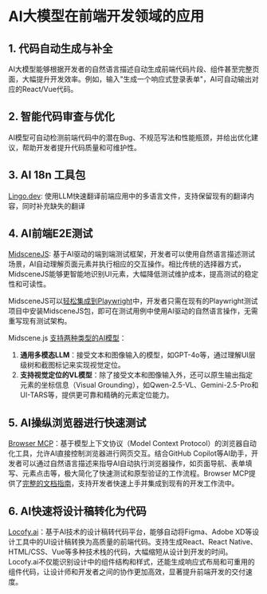# AI大模型在前端开发领域的应用

## 1. 代码自动生成与补全
AI大模型能够根据开发者的自然语言描述自动生成前端代码片段、组件甚至完整页面，大幅提升开发效率。例如，输入"生成一个响应式登录表单"，AI可自动输出对应的React/Vue代码。

## 2. 智能代码审查与优化
AI模型可自动检测前端代码中的潜在Bug、不规范写法和性能瓶颈，并给出优化建议，帮助开发者提升代码质量和可维护性。

## 3. AI 18n 工具包
[Lingo.dev](https://lingo.dev/zh/cli): 使用LLM快速翻译前端应用中的多语言文件，支持保留现有的翻译内容，同时补充缺失的翻译

## 4. AI前端E2E测试
[MidsceneJS](https://midscenejs.com/): 基于AI驱动的端到端测试框架，开发者可以使用自然语言描述测试场景，AI自动理解页面元素并执行相应的交互操作。相比传统的选择器方式，MidsceneJS能够更智能地识别UI元素，大幅降低测试维护成本，提高测试的稳定性和可读性。

MidsceneJS可以[轻松集成到Playwright](https://midscenejs.com/zh/integrate-with-playwright.html)中，开发者只需在现有的Playwright测试项目中安装MidsceneJS包，即可在测试用例中使用AI驱动的自然语言操作，无需重写现有测试架构。

Midscene.js [支持两种类型的AI模型](https://midscenejs.com/zh/choose-a-model.html#%E6%A8%A1%E5%9E%8B%E9%80%89%E6%8B%A9%E8%AF%A6%E8%A7%A3)：
1. **通用多模态LLM**：接受文本和图像输入的模型，如GPT-4o等，通过理解UI层级树和截图标记来实现视觉定位。
2. **支持视觉定位的VL模型**：除了接受文本和图像输入外，还可以原生输出指定元素的坐标信息（Visual Grounding），如Qwen-2.5-VL、Gemini-2.5-Pro和UI-TARS等，提供更可靠和精确的元素定位能力。

## 5. AI操纵浏览器进行快速测试
[Browser MCP](https://browsermcp.io/)：基于模型上下文协议（Model Context Protocol）的浏览器自动化工具，允许AI直接控制浏览器进行网页交互。结合GitHub Copilot等AI助手，开发者可以通过自然语言描述来指导AI自动执行浏览器操作，如页面导航、表单填写、元素点击等，极大简化了快速测试和原型验证的工作流程。Browser MCP提供了[完整的文档指南](https://docs.browsermcp.io/welcome)，支持开发者快速上手并集成到现有的开发工作流中。

## 6. AI快速将设计稿转化为代码
[Locofy.ai](https://www.locofy.ai/)：基于AI技术的设计稿转代码平台，能够自动将Figma、Adobe XD等设计工具中的UI设计稿转换为高质量的前端代码。支持生成React、React Native、HTML/CSS、Vue等多种技术栈的代码，大幅缩短从设计到开发的时间。Locofy.ai不仅能识别设计中的组件结构和样式，还能生成响应式布局和可重用的组件代码，让设计师和开发者之间的协作更加高效，显著提升前端开发的交付速度。
